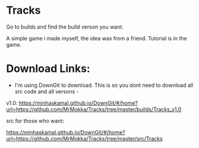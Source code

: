 # Tracks

Go to builds and find the build verson you want.

A simple game i made myself, the idea was from a friend.
Tutorial is in the game.

# Download Links:

- I'm using DownGit to download. This is so you dont need to download all src code and all versons -

v1.0:
https://minhaskamal.github.io/DownGit/#/home?url=https://github.com/MrMokka/Tracks/tree/master/builds/Tracks_v1.0






src for those who want:

https://minhaskamal.github.io/DownGit/#/home?url=https://github.com/MrMokka/Tracks/tree/master/src/Tracks


